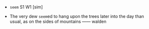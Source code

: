 - `seem` S1 W1 [sim]



-  The very dew `seem`ed to hang upon the trees later into the day than usual, as on the sides of mountains —— walden